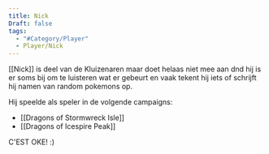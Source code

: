 ```yaml
---
title: Nick
Draft: false
tags:
  - "#Category/Player"
  - Player/Nick
---
```

[[Nick]] is deel van de Kluizenaren maar doet helaas niet mee aan dnd hij is er soms bij om te luisteren wat er gebeurt en vaak tekent hij iets of schrijft hij namen van random pokemons op.

Hij speelde als speler in de volgende campaigns: 
* [[Dragons of Stormwreck Isle]] 
* [[Dragons of Icespire Peak]] 

C'EST OKE!  :)